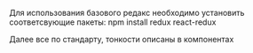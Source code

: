 Для использования базового редакс необходимо установить соответсвующие пакеты:
npm install redux react-redux

Далее все по стандарту, тонкости описаны в компонентах
